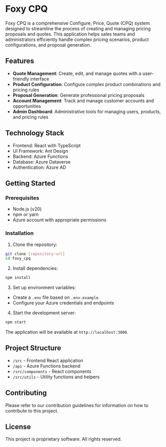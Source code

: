 # Foxy CPQ

Foxy CPQ is a comprehensive Configure, Price, Quote (CPQ) system designed to streamline the process of creating and managing pricing proposals and quotes. This application helps sales teams and administrators efficiently handle complex pricing scenarios, product configurations, and proposal generation.

## Features

- **Quote Management**: Create, edit, and manage quotes with a user-friendly interface
- **Product Configuration**: Configure complex product combinations and pricing rules
- **Proposal Generation**: Generate professional pricing proposals
- **Account Management**: Track and manage customer accounts and opportunities
- **Admin Dashboard**: Administrative tools for managing users, products, and pricing rules

## Technology Stack

- Frontend: React with TypeScript
- UI Framework: Ant Design
- Backend: Azure Functions
- Database: Azure Dataverse
- Authentication: Azure AD

## Getting Started

### Prerequisites

- Node.js (v20)
- npm or yarn
- Azure account with appropriate permissions

### Installation

1. Clone the repository:
```bash
git clone [repository-url]
cd foxy_cpq
```

2. Install dependencies:
```bash
npm install
```

3. Set up environment variables:
- Create a `.env` file based on `.env.example`
- Configure your Azure credentials and endpoints

4. Start the development server:
```bash
npm start
```

The application will be available at `http://localhost:3000`.

## Project Structure

- `/src` - Frontend React application
- `/api` - Azure Functions backend
- `/src/components` - React components
- `/src/utils` - Utility functions and helpers

## Contributing

Please refer to our contribution guidelines for information on how to contribute to this project.

## License

This project is proprietary software. All rights reserved.
